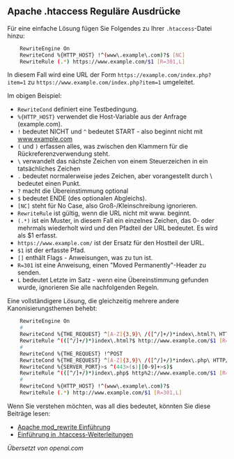 <!-- Filename: Adding_www_to_a_url / Display title: Hinzufügen von www zu einer URL -->

## Apache .htaccess Reguläre Ausdrücke

Für eine einfache Lösung fügen Sie Folgendes zu Ihrer `.htaccess`-Datei hinzu:

```bash
    RewriteEngine On
    RewriteCond %{HTTP_HOST} !^(www\.example\.com)?$ [NC]
    RewriteRule (.*) https://www.example.com/$1 [R=301,L]
```

In diesem Fall wird eine URL der Form `https://example.com/index.php?item=1` zu `https://www.example.com/index.php?item=1` umgeleitet.

Im obigen Beispiel:

* `RewriteCond` definiert eine Testbedingung.
* `%{HTTP_HOST}` verwendet die Host-Variable aus der Anfrage (example.com).
* `!` bedeutet NICHT und `^` bedeutet START - also beginnt nicht mit www.example.com
* `(` und `)` erfassen alles, was zwischen den Klammern für die Rückreferenzverwendung steht.
* `\` verwandelt das nächste Zeichen von einem Steuerzeichen in ein tatsächliches Zeichen
* `.` bedeutet normalerweise jedes Zeichen, aber vorangestellt durch \ bedeutet einen Punkt.
* `?` macht die Übereinstimmung optional
* `$` bedeutet ENDE (des optionalen Abgleichs).
* `[NC]` steht für No Case, also Groß-/Kleinschreibung ignorieren.
* `RewriteRule` ist gültig, wenn die URL nicht mit www. beginnt.
* `(.*)` ist ein Muster, in diesem Fall ein einzelnes Zeichen, das 0- oder mehrmals wiederholt wird und den Pfadteil der URL bedeutet. Es wird als $1 erfasst.
* `https://www.example.com/` ist der Ersatz für den Hostteil der URL.
* `$1` ist der erfasste Pfad.
* `[]` enthält Flags - Anweisungen, was zu tun ist.
* `R=301` ist eine Anweisung, einen "Moved Permanently"-Header zu senden.
* `L` bedeutet Letzte im Satz - wenn eine Übereinstimmung gefunden wurde, ignorieren Sie alle nachfolgenden Regeln.

Eine vollständigere Lösung, die gleichzeitig mehrere andere Kanonisierungsthemen behebt:

```bash
    RewriteEngine On
    #
    RewriteCond %{THE_REQUEST} ^[A-Z]{3,9}\ /([^/]+/)*index\.html?\ HTTP/
    RewriteRule ^(([^/]+/)*)index\.html?$ http://www.example.com/$1 [R=301,L]
    #
    RewriteCond %{THE_REQUEST} !^POST
    RewriteCond %{THE_REQUEST} ^[A-Z]{3,9}\ /([^/]+/)*index\.php\ HTTP/
    RewriteCond %{SERVER_PORT}>s ^(443>(s)|[0-9]+>s)$
    RewriteRule ^(([^/]+/)*)index\.php$ http%2://www.example.com/$1 [R=301,L]
    #
    RewriteCond %{HTTP_HOST} !^(www\.example\.com)?$
    RewriteRule (.*) http://www.example.com/$1 [R=301,L]
```

Wenn Sie verstehen möchten, was all dies bedeutet, könnten Sie diese Beiträge lesen:

* [Apache mod_rewrite Einführung](https://httpd.apache.org/docs/2.4/rewrite/intro.html)
* [Einführung in .htaccess-Weiterleitungen](https://www.danielmorell.com/guides/htaccess-seo/redirects/introduction-to-redirects)

*Übersetzt von openai.com*

